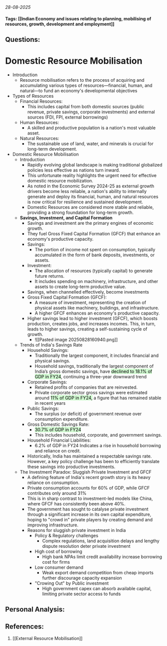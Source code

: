 *28-08-2025*
#### Tags: [[Indian Economy and issues relating to planning, mobilising of resources, growth, development and employment]]


## Questions:



# Domestic Resource Mobilisation

- Introduction
	- Resource mobilisation refers to the process of acquiring and accumulating various types of resources—financial, human, and natural—to fund an economy's developmental objectives
- Types of Resources
	- Financial Resources: 
		- This includes capital from both domestic sources (public revenue, private savings, corporate investments) and external sources (FDI, FPI, external borrowings)
	- Human Resources: 
		- A skilled and productive population is a nation's most valuable asset.
	- Natural Resources: 
		- The sustainable use of land, water, and minerals is crucial for long-term development.
- Domestic Resource Mobilisation
	- Introduction
		- Rapidly evolving global landscape is making traditional globalized policies less effective as nations turn inward. 
		- This unfortunate reality highlights the urgent need for effective domestic resource mobilization.
		- As noted in the Economic Survey 2024-25 as external growth drivers become less reliable, a nation's ability to internally generate and deploy its financial, human, and natural resources is now critical for resilience and sustained development.
		- Domestic Resources are considered more stable and reliable, providing a strong foundation for long-term growth.
	- **Savings, Investment, and Capital Formation**
		- Savings and investment are the primary engines of economic growth. 
		- They fuel Gross Fixed Capital Formation (GFCF) that enhance an economy's productive capacity.
		- Savings: 
			- The portion of income not spent on consumption, typically accumulated in the form of bank deposits, investments, or assets.
		- Investment: 
			- The allocation of resources (typically capital) to generate future returns. 
			- It includes spending on machinery, infrastructure, and other assets to create long-term productive value.
		- Savings, when channelled effectively, become investments
		- Gross Fixed Capital Formation (GFCF): 
			- A measure of investment, representing the creation of physical assets like machinery, buildings, and infrastructure. 
			- A higher GFCF enhances an economy's productive capacity.
		- Higher savings lead to higher investment (GFCF), which boosts production, creates jobs, and increases incomes. This, in turn, leads to higher savings, creating a self-sustaining cycle of growth.
			- ![[Pasted image 20250828160940.png]]
	- Trends of India's Savings Rate
		- Household Savings: 
			- Traditionally the largest component, it includes financial and physical savings.
			- Household savings, traditionally the largest component of India’s gross domestic savings, have <mark style="background: #BBFABBA6;">declined to 18.1% of GDP in FY24</mark>, continuing a three-year downward trend
		- Corporate Savings: 
			- Retained profits of companies that are reinvested. 
			- Private corporate sector gross savings were estimated around <mark style="background: #BBFABBA6;">11% of GDP in FY24,</mark> a figure that has remained stable in recent years
		- Public Savings: 
			- The surplus (or deficit) of government revenue over consumption expenditure.
		- Gross Domestic Savings Rate: 
			- <mark style="background: #BBFABBA6;">30.7% of GDP in FY24</mark>
			- This includes household, corporate, and government savings.
		- Household Financial Liabilities: 
			- 6.2% of GDP in FY24 Indicates a rise in household borrowing and reliance on credit.
		- Historically, India has maintained a respectable savings rate. However, a key policy challenge has been to efficiently translate these savings into productive investments.
	- The Investment Paradox: Sluggish Private Investment and GFCF
		- A defining feature of India's recent growth story is its heavy reliance on consumption. 
		- Private consumption accounts for 60% of GDP, while GFCF contributes only around 31%
		- This is in sharp contrast to investment-led models like China, where GFCF has consistently been above 40%. 
		- The government has sought to catalyse private investment through a significant increase in its own capital expenditure, hoping to "crowd in" private players by creating demand and improving infrastructure.
		- Reasons for sluggish private investment in India
			- Policy & Regulatory challenges
				- Complex regulations, land acquisition delays and lengthy dispute resolution deter private investment
			- High cost of borrowing
				- High bank NPAs limit credit availability increase borrowing cost for firms
			- Low consumer demand
				- Weak export demand competition from cheap imports further discourage capacity expansion
			- "Crowing Out" by Public investment
				- High government capex can absorb available capital, limiting private sector access to funds




## Personal Analysis:


## References:

1. [[External Resource Mobilisation]]